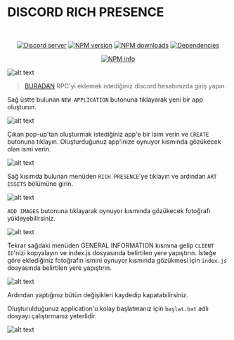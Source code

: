 # DISCORD RICH PRESENCE

<div align="center">
  <br />
  <p>
    <a href="https://discord.gg/bRCvFy9"><img src="https://discordapp.com/api/guilds/222078108977594368/embed.png" alt="Discord server" /></a>
    <a href="https://www.npmjs.com/package/discord-rpc"><img src="https://img.shields.io/npm/v/discord-rpc.svg?maxAge=3600" alt="NPM version" /></a>
    <a href="https://www.npmjs.com/package/discord-rpc"><img src="https://img.shields.io/npm/dt/discord-rpc.svg?maxAge=3600" alt="NPM downloads" /></a>
    <a href="https://david-dm.org/discordjs/RPC"><img src="https://img.shields.io/david/discordjs/RPC.svg?maxAge=3600" alt="Dependencies" /></a>
  </p>
  <p>
    <a href="https://nodei.co/npm/discord-rpc/"><img src="https://nodei.co/npm/discord-rpc.png?downloads=true&stars=true" alt="NPM info" /></a>
  </p>
</div>

![alt text](https://cdn.discordapp.com/attachments/812676282159726695/812676358689652767/RPC.png)


>[BURADAN](https://discord.com/developers/applications) RPC'yi eklemek istediğiniz discord hesabınızda giriş yapın.
>

Sağ üstte bulunan `NEW APPLICATION` butonuna tıklayarak yeni bir app oluşturun.

![alt text](https://cdn.discordapp.com/attachments/812676282159726695/812676550201573446/newapp.png)

Çıkan pop-up'tan oluşturmak istediğiniz app'e bir isim verin ve `CREATE` butonuna tıklayın. Oluşturduğunuz app'inize oynuyor kısmında gözükecek olan ismi verin.

![alt text](https://cdn.discordapp.com/attachments/812676282159726695/812677094551060500/CREATE.png)


Sağ kısımda bulunan menüden `RICH PRESENCE`'ye tıklayın ve ardından `ART ESSETS` bölümüne girin.

![alt text](https://cdn.discordapp.com/attachments/812676282159726695/812678005436317696/artessets.png)


`ADD IMAGES` butonuna tıklayarak oynuyor kısmında gözükecek fotoğrafı yükleyebilirsiniz.

![alt text](https://cdn.discordapp.com/attachments/812676282159726695/812678308885823518/unknown.png)


Tekrar sağdaki menüden GENERAL INFORMATION kısmına gelip `CLIENT ID`'nizi kopyalayın ve index.js dosyasında belirtilen yere yapıştırın. İsteğe göre eklediğiniz fotoğrafın ismini oynuyor kısmında gözükmesi için `index.js` dosyasında belirtilen yere yapıştırın.

![alt text](https://cdn.discordapp.com/attachments/812676282159726695/812682505408086086/figg.gif)


Ardından yaptığınız bütün değişikleri kaydedip kapatabilirsiniz.


Oluşturulduğunuz application'u kolay başlatmanız için `başlat.bat` adlı dosyayı çalıştırmanız yeterlidir.

![alt text](https://cdn.discordapp.com/attachments/812676282159726695/812683657318891590/fss.gif)

